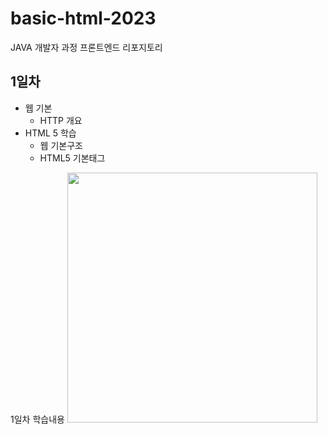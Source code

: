 # basic-html-2023
JAVA 개발자 과정 프론트엔드 리포지토리

## 1일차

- 웹 기본
    - HTTP 개요
- HTML 5 학습
    -  웹 기본구조
    - HTML5 기본태그
  
 1일차 학습내용
 <img src = "???????" width="400">

